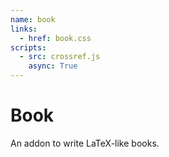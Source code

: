 ```yaml
---
name: book
links:
  - href: book.css
scripts:
  - src: crossref.js
    async: True
---
```


# Book

An addon to write LaTeX-like books.
